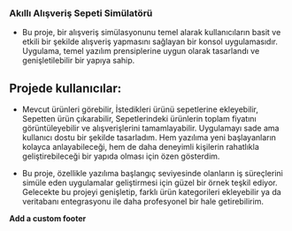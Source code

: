 ### Akıllı Alışveriş Sepeti Simülatörü

+ Bu proje, bir alışveriş simülasyonunu temel alarak kullanıcıların basit ve etkili bir şekilde alışveriş yapmasını sağlayan bir konsol uygulamasıdır. Uygulama, temel yazılım prensiplerine uygun olarak tasarlandı ve genişletilebilir bir yapıya sahip.

## Projede kullanıcılar:

+ Mevcut ürünleri görebilir, İstedikleri ürünü sepetlerine ekleyebilir, Sepetten ürün çıkarabilir, Sepetlerindeki ürünlerin toplam fiyatını görüntüleyebilir ve alışverişlerini tamamlayabilir. Uygulamayı sade ama kullanıcı dostu bir şekilde tasarladım. Hem yazılıma yeni başlayanların kolayca anlayabileceği, hem de daha deneyimli kişilerin rahatlıkla geliştirebileceği bir yapıda olması için özen gösterdim.

+ Bu proje, özellikle yazılıma başlangıç seviyesinde olanların iş süreçlerini simüle eden uygulamalar geliştirmesi için güzel bir örnek teşkil ediyor. Gelecekte bu projeyi genişletip, farklı ürün kategorileri ekleyebilir ya da veritabanı entegrasyonu ile daha profesyonel bir hale getirebilirim.

**Add a custom footer**
